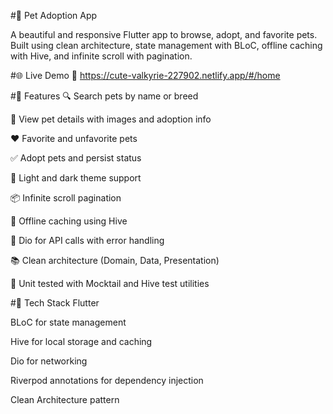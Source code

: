 
#🐾 Pet Adoption App

A beautiful and responsive Flutter app to browse, adopt, and favorite pets. Built using clean architecture, state management with BLoC, offline caching with Hive, and infinite scroll with pagination.

#🌐 Live Demo
🔗 https://cute-valkyrie-227902.netlify.app/#/home

#📱 Features
🔍 Search pets by name or breed

🐶 View pet details with images and adoption info

❤️ Favorite and unfavorite pets

✅ Adopt pets and persist status

🌙 Light and dark theme support

📦 Infinite scroll pagination

📁 Offline caching using Hive

🔄 Dio for API calls with error handling

📚 Clean architecture (Domain, Data, Presentation)

🧪 Unit tested with Mocktail and Hive test utilities

#🧰 Tech Stack
Flutter

BLoC for state management

Hive for local storage and caching

Dio for networking

Riverpod annotations for dependency injection

Clean Architecture pattern

